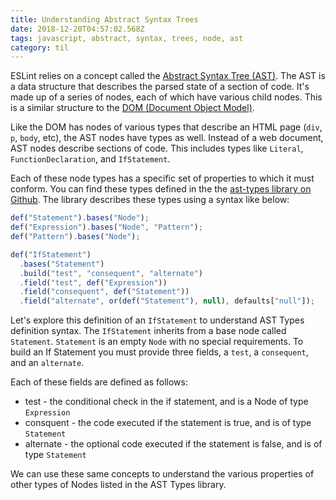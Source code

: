 ```yaml
---
title: Understanding Abstract Syntax Trees
date: 2018-12-20T04:57:02.568Z
tags: javascript, abstract, syntax, trees, node, ast
category: til
---
```

ESLint relies on a concept called the [Abstract Syntax Tree (AST)](https://astsareawesome.com/#introducing-the-ast). The AST is a data structure that describes the parsed state of a section of code. It's made up of a series of nodes, each of which have various child nodes. This is a similar structure to the [DOM (Document Object Model)](https://en.wikipedia.org/wiki/Document_Object_Model).

Like the DOM has nodes of various types that describe an HTML page (`div`, `p`, `body`, etc), the AST nodes have types as well. Instead of a web document, AST nodes describe sections of code. This includes types like `Literal`, `FunctionDeclaration`, and `IfStatement`.

Each of these node types has a specific set of properties to which it must conform. You can find these types defined in the the [ast-types library on Github](https://github.com/benjamn/ast-types/blob/master/def/core.ts).
The library describes these types using a syntax like below:

```js
def("Statement").bases("Node");
def("Expression").bases("Node", "Pattern");
def("Pattern").bases("Node");

def("IfStatement")
  .bases("Statement")
  .build("test", "consequent", "alternate")
  .field("test", def("Expression"))
  .field("consequent", def("Statement"))
  .field("alternate", or(def("Statement"), null), defaults["null"]);
```

Let's explore this definition of an `IfStatement` to understand AST Types definition syntax. The `IfStatement` inherits from a base node called `Statement`. `Statement` is an empty `Node` with no special requirements. To build an If Statement you must provide three fields, a `test`, a `consequent`, and an `alternate`.

Each of these fields are defined as follows:

- test - the conditional check in the if statement, and is a Node of type `Expression`
- consquent - the code executed if the statement is true, and is of type `Statement`
- alternate - the optional code executed if the statement is false, and is of type `Statement`

We can use these same concepts to understand the various properties of other types of Nodes listed in the AST Types library.
